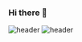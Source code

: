 ### Hi there 👋

![header](https://capsule-render.vercel.app/api?type=waving&color=auto&height=200&section=header&text=TypeMIN-nl-Minsik&20Lee&fontSize=90)
![header](https://capsule-render.vercel.app/api?type=waving&color=timeGradient&height=180&section=header&text=TypeMIN&desc=Minsik%20Lee&fontSize=55&fontColor=FFFFFF&fontAlign=25&fontAlignY=40&descSize=15&descAlign=15&animation=fadeIn)
<!--
**TypeMIN/TypeMIN** is a ✨ _special_ ✨ repository because its `README.md` (this file) appears on your GitHub profile.

Here are some ideas to get you started:

- 🔭 I’m currently working on ...
- 🌱 I’m currently learning ...
- 👯 I’m looking to collaborate on ...
- 🤔 I’m looking for help with ...
- 💬 Ask me about ...
- 📫 How to reach me: ...
- 😄 Pronouns: ...
- ⚡ Fun fact: ...
-->
